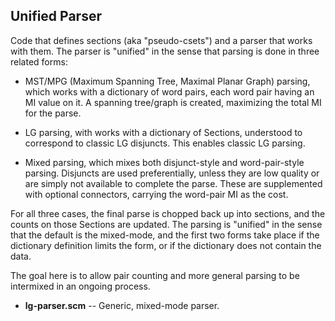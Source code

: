 Unified Parser
--------------
Code that defines sections (aka "pseudo-csets") and a parser that 
works with them. The parser is "unified" in the sense that parsing
is done in three related forms:

* MST/MPG (Maximum Spanning Tree, Maximal Planar Graph) parsing,
  which works with a dictionary of word pairs, each word pair having
  an MI value on it. A spanning tree/graph is created, maximizing the
  total MI for the parse.

* LG parsing, with works with a dictionary of Sections, understood to
  correspond to classic LG disjuncts. This enables classic LG parsing.

* Mixed parsing, which mixes both disjunct-style and word-pair-style
  parsing. Disjuncts are used preferentially, unless they are low
  quality or are simply not available to complete the parse. These are
  supplemented with optional connectors, carrying the word-pair MI as
  the cost.

For all three cases, the final parse is chopped back up into sections,
and the counts on those Sections are updated. The parsing is "unified"
in the sense that the default is the mixed-mode, and the first two forms
take place if the dictionary definition limits the form, or if the
dictionary does not contain the data.

The goal here is to allow pair counting and more general parsing to be
intermixed in an ongoing process.

* __lg-parser.scm__     -- Generic, mixed-mode parser.
